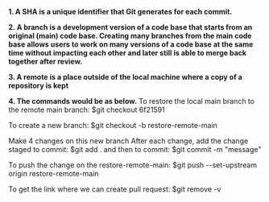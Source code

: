 **1. A SHA is a unique identifier that Git generates for each commit.**

**2. A branch is a development version of a code base that starts from an original (main) code base. Creating many branches from the main code base allows users to work on many versions of a code base at the same time without impacting each other and later still is able to merge back together after review.**

**3. A remote is a place outside of the local machine where a copy of a repository is kept**

**4. The commands would be as below.**
To restore the local main branch to the remote main branch: $git checkout 6f21591

To create a new branch: $git checkout -b restore-remote-main

Make 4 changes on this new branch 
    After each change, add the change staged to commit: $git add . 
    and then to commit: $git commit -m "message"

To push the change on the restore-remote-main: $git push --set-upstream origin restore-remote-main

To get the link where we can create pull request: $git remove -v